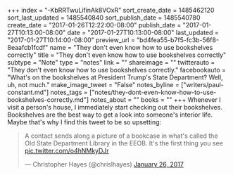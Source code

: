 +++
index = "-KbRRTwuLifinAk8VOxR"
sort_create_date = 1485462120
sort_last_updated = 1485540840
sort_publish_date = 1485540780
create_date = "2017-01-26T12:22:00-08:00"
publish_date = "2017-01-27T10:13:00-08:00"
date = "2017-01-27T10:13:00-08:00"
last_updated = "2017-01-27T10:14:00-08:00"
preview_url = "bd4fea55-b7f5-fc3b-56f8-8eaafcb1fcdf"
name = "They don't even know how to use bookshelves correctly"
title = "They don't even know how to use bookshelves correctly"
subtype = "Note"
type = "notes"
link = ""
shareimage = ""
twitterauto = "They don't even know how to use bookshelves correctly."
facebookauto = "What's on the bookshelves at President Trump's State Department? Well, uh, not much."
make_image_tweet = "False"
notes_byline = ["writers/paul-constant.md"]
notes_tags = ["notes/they-dont-even-know-how-to-use-bookshelves-correctly.md"]
notes_about = ""
books = ""
+++
Whenever I visit a person's house, I immediately start checking out their bookshelves. Bookshelves are the best way to get a look into someone's interior life. Maybe that's why I find this tweet to be so upsetting:

<blockquote class="twitter-tweet" data-lang="en"><p lang="en" dir="ltr">A contact sends along a picture of a bookcase in what&#39;s called the Old State Department Library in the EEOB. It&#39;s the first thing you see <a href="https://t.co/o4hNMkyDJr">pic.twitter.com/o4hNMkyDJr</a></p>&mdash; Christopher Hayes (@chrislhayes) <a href="https://twitter.com/chrislhayes/status/824680714344026112">January 26, 2017</a></blockquote>